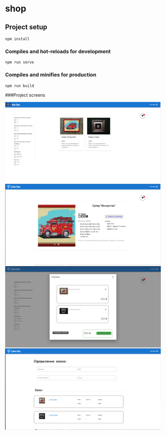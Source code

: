 # shop

## Project setup
```
npm install
```

### Compiles and hot-reloads for development
```
npm run serve
```

### Compiles and minifies for production
```
npm run build
```

###Project screens

![Home page](photoes/screen_1.png)
![Item page](photoes/screen_2.png)
![Basket modal](photoes/screen_3.png)
![Check page](photoes/screen_4.png)
